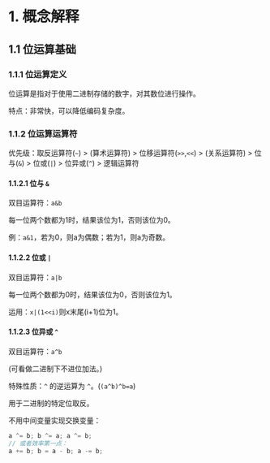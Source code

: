 # 1. 概念解释

## 1.1 位运算基础

### 1.1.1 位运算定义

位运算是指对于使用二进制存储的数字，对其数位进行操作。

特点：非常快，可以降低编码复杂度。

### 1.1.2 位运算运算符

优先级：取反运算符(`~`) > (算术运算符) > 位移运算符(`>>`,`<<`) > (关系运算符) > 位与(`&`) > 位或(`|`) > 位异或(`^`) > 逻辑运算符

#### 1.1.2.1 位与 `&`

双目运算符：`a&b`

每一位两个数都为1时，结果该位为1，否则该位为0。

例：`a&1`，若为0，则a为偶数；若为1，则a为奇数。

#### 1.1.2.2 位或 `|`

双目运算符：`a|b`

每一位两个数都为0时，结果该位为0，否则该位为1。

运用：`x|(1<<i)`则x末尾(i+1)位为1。

#### 1.1.2.3 位异或 `^`

双目运算符：`a^b`

(可看做二进制下不进位加法。)

特殊性质：`^` 的逆运算为 `^`。(`(a^b)^b=a`)

用于二进制的特定位取反。

不用中间变量实现交换变量：

```c++
a ^= b; b ^= a; a ^= b;
// 或者效率第一点：
a += b; b = a - b; a -= b;
```
